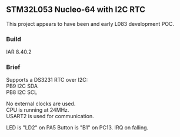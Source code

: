 ## STM32L053 Nucleo-64 with I2C RTC

This project appears to have been and early L083 development POC.

### Build
IAR 8.40.2  

### Brief
Supports a DS3231 RTC over I2C:  
PB9 I2C SDA  
PB8 I2C SCL  

No external clocks are used.  
CPU is running at 24MHz.  
USART2 is used for communication.  

LED is "LD2" on PA5
Button is "B1" on PC13. IRQ on falling.
